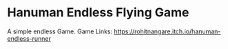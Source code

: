 # Hanuman Endless Flying Game
A simple endless Game.
Game Links: https://rohitnangare.itch.io/hanuman-endless-runner

